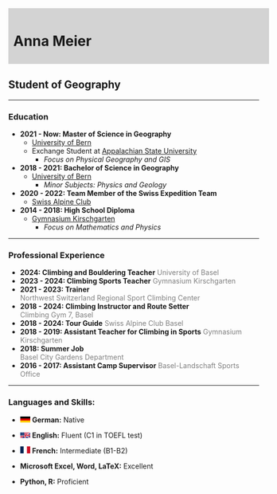 <div style="background-color: #D3D3D3; padding: 10px; width: 100%;"> 
  <!-- For making a gray box -->
  <h1>Anna Meier</h1>
</div>

## Student of Geography

---

### Education
* **2021 - Now: Master of Science in Geography**  
  * [University of Bern][Bern]  
  * Exchange Student at [Appalachian State University](https://www.appstate.edu/)
    * _Focus on Physical Geography and GIS_
* **2018 - 2021: Bachelor of Science in Geography**  
  * [University of Bern][Bern]  
    * _Minor Subjects: Physics and Geology_
* **2020 - 2022: Team Member of the Swiss Expedition Team**  
  * [Swiss Alpine Club](https://www.sac-cas.ch/en/)
* **2014 - 2018: High School Diploma**  
  * [Gymnasium Kirschgarten][Kirschgarten]  
    * _Focus on Mathematics and Physics_

[Bern]: https://www.geography.unibe.ch/  
[Kirschgarten]: https://www.gkgbs.ch/

---

### Professional Experience
* **2024: Climbing and Bouldering Teacher**
  <span style="color: gray;">University of Basel</span>
* **2023 - 2024: Climbing Sports Teacher**
  <span style="color: gray;">Gymnasium Kirschgarten</span>
* **2021 - 2023: Trainer**  
  <span style="color: gray;">Northwest Switzerland Regional Sport Climbing Center</span>
* **2018 - 2024: Climbing Instructor and Route Setter**  
  <span style="color: gray;">Climbing Gym 7, Basel</span>
* **2018 - 2024: Tour Guide** 
  <span style="color: gray;">Swiss Alpine Club Basel</span>
* **2018 - 2019: Assistant Teacher for Climbing in Sports** 
  <span style="color: gray;">Gymnasium Kirschgarten</span>
* **2018: Summer Job**  
  <span style="color: gray;">Basel City Gardens Department</span>
* **2016 - 2017: Assistant Camp Supervisor** 
  <span style="color: gray;">Basel-Landschaft Sports Office</span>

---

### Languages and Skills:
* <img src="img/FlagGermany.svg" width="20"> **German:** Native
* <img src="img/FlagUKUS.png" width="20"> **English:** Fluent (C1 in TOEFL test)
* <img src="img/flagfrance.svg" width="20"> **French:** Intermediate (B1-B2)


* **Microsoft Excel, Word, LaTeX:** Excellent
* **Python, R:** Proficient
